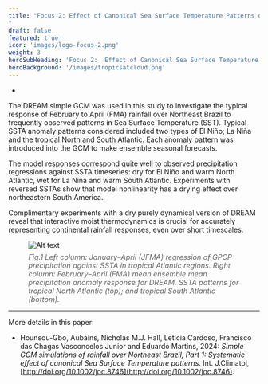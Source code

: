 ```yaml
---
title: "Focus 2: Effect of Canonical Sea Surface Temperature Patterns on Nordeste Rainfall
"
draft: false
featured: true
icon: 'images/logo-focus-2.png'
weight: 3
heroSubHeading: 'Focus 2:  Effect of Canonical Sea Surface Temperature Patterns on Nordeste Rainfall'
heroBackground: '/images/tropicsatcloud.png'
---
```

-

The DREAM simple GCM was used in this study to investigate the typical response of February to April (FMA) rainfall over Northeast Brazil to frequently observed patterns in Sea Surface Temperature (SST). Typical SSTA anomaly patterns considered included two types of El Niño; La Niña and the tropical North and South Atlantic. Each anomaly pattern was introduced into the GCM to make ensemble seasonal forecasts.  

The model responses correspond quite well to observed precipitation regressions against SSTA timeseries: dry for El Niño and warm North Atlantic, wet for La Niña and warm South Atlantic. Experiments with reversed SSTAs show that model nonlinearity has a drying effect over northeastern South America. 

Complimentary experiments with a dry purely dynamical version of DREAM reveal that interactive moist thermodynamics is crucial for accurately representing continental rainfall responses, even over short timescales. 


<figure>
  <img src="/images/fig_2.1.png" alt="Alt text" style="max-width: 800px !important; height: auto !important;" />
<figcaption style="font-style: italic; font-size: 0.9rem; color: #666; margin-top: 0.5em;">
  Fig.1 Left column: January–April (JFMA) regression of GPCP precipitation against SSTA in tropical Atlantic regions. Right column: February–April (FMA) mean ensemble mean precipitation anomaly response for DREAM. SSTA patterns for tropical North Atlantic (top); and tropical South Atlantic (bottom).
</figcaption>
</figure>

---
More details in this paper: 
*  Hounsou-Gbo, Aubains, Nicholas M.J. Hall, Leticia Cardoso, Francisco das Chagas Vasconcelos Junior and Eduardo Martins, 2024: _Simple GCM simulations of rainfall over Northeast Brazil, Part 1: Systematic effect of canonical Sea Surface Temperature patterns._ Int. J.Climatol, [http://doi.org/10.1002/joc.8746](http://doi.org/10.1002/joc.8746).

